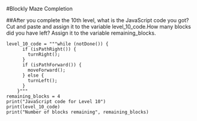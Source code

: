 #Blockly Maze Completion

##After you complete the 10th level, what is the JavaScript code you got? Cut and paste and assign it to the variable level_10_code.How many blocks did you have left? Assign it to the variable remaining_blocks.

```
level_10_code = """while (notDone()) {
      if (isPathRight()) {
        turnRight();
      }
      if (isPathForward()) {
        moveForward();
      } else {
        turnLeft();
      }
    }"""
remaining_blocks = 4
print("JavaScript code for Level 10")
print(level_10_code)
print("Number of blocks remaining", remaining_blocks)
```

